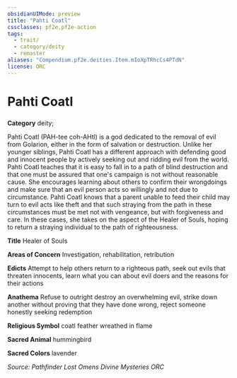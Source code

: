 ```yaml
---
obsidianUIMode: preview
title: "Pahti Coatl"
cssclasses: pf2e,pf2e-action
tags:
  - trait/
  - category/deity
  - remaster
aliases: "Compendium.pf2e.deities.Item.mIoXpTRhcCs4PTdN"
license: ORC
---
```

# Pahti Coatl

### 

**Category** deity; 




Pahti Coatl (PAH-tee coh-AHtl) is a god dedicated to the removal of evil from Golarion, either in the form of salvation or destruction. Unlike her younger siblings, Pahti Coatl has a different approach with defending good and innocent people by actively seeking out and ridding evil from the world. Pahti Coatl teaches that it is easy to fall in to a path of blind destruction and that one must be assured that one's campaign is not without reasonable cause. She encourages learning about others to confirm their wrongdoings and make sure that an evil person acts so willingly and not due to circumstance. Pahti Coatl knows that a parent unable to feed their child may turn to evil acts like theft and that such straying from the path in these circumstances must be met not with vengeance, but with forgiveness and care. In these cases, she takes on the aspect of the Healer of Souls, hoping to return a straying individual to the path of righteousness.

**Title** Healer of Souls

**Areas of Concern** Investigation, rehabilitation, retribution

**Edicts** Attempt to help others return to a righteous path, seek out evils that threaten innocents, learn what you can about evil doers and the reasons for their actions

**Anathema** Refuse to outright destroy an overwhelming evil, strike down another without proving that they have done wrong, reject someone honestly seeking redemption

**Religious Symbol** coatl feather wreathed in flame

**Sacred Animal** hummingbird

**Sacred Colors** lavender

*Source: Pathfinder Lost Omens Divine Mysteries*
*ORC*
